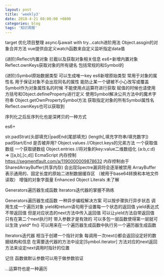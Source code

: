 ```yaml
---
layout: post
title: 'weekly3'
date: 2018-4-21 08:00:00 +0800
categories: blog
tags: '知识周报'
---
```


target 优化项目整理 async与await with try...catch进阶用法 Object.assgin的对象合并方法 vue提供自定义watch函数来自定义监听指定data值

(进阶)Reflect内置对象 拦截以及获取对象相关信息 es6+新增内置对象 Reflect.ownKeys获取对象的所有键名 包括常规的和Symbol的

(进阶)Symbol原始数据类型 可以生成唯一key es6新增原始类型 常用于对象的属性名 用于保证对象不会出现同名的属性 能防止某一个键被不小心改写或覆盖 Symbol作为对象属性名的时候 不能使用点运算符进行获取 赋值的时候也请使用方括号和Object.defineProperty进行定义 使用Symbol解决公共方法中的魔术字符串 Object.getOwnPropertySymbol方法 获取指定对象的所有Symbol属性名 Reflect.ownKeys也可以获取到

序列化之后反序列化也是深拷贝的一种方式

es6+

str.padStrat{头部填充}|padEnd{尾部填充} (length[,填充字符串/填充数字]) padStart/End 是否被弃用?
Object.values //Object.keys的兄弟方法 一个获取值数组 一个获取键数组
Object.entries //将对象的key:value二维数组化 {a:b,c:d} => [[a,b],[c,d]]
EcmaScript 内存控制 https://segmentfault.com/a/1190000009878632 内存控制由于 SharedArrayBuffer(共享内存) 会出现Spectre漏洞将会逐渐被禁用
ArrayBuffer 表示通用的、固定长度的原始二进制数据缓存区 （被用于base64转换和本地文件读取）
增强的对象字面量 Enhanced Object Literals 未了解

Generators遍历器生成函数 Iterators迭代器的掌握不熟练

Generators遍历器生成函数 一种异步编程解决方案 可以按步骤执行异步状态 调用生成一个遍历对象 yield和return语句用于设置每一个状态的返回值 yield表达式不带返回值 但是对应状态的next方法中传入返回值 可以让yield方法自带返回值 只有在第二个next执行时 带入参数才是有效的 可以多包一层函数使得第一层就可以生效 yield* fn()   可以用来在一个遍历器生成函数中执行另一个遍历器生成函数

Iterators迭代器 相当于创建一个指针对象 每调用一次next()都会返回设定好的数据结构和信息 在需要迭代器的方法中设定[Symbol.iterator] 方法对应的next返回方法来设定next调用时指针的位置

记住 函数做默认参数可以用于做参数验证

...运算符也是一种遍历
